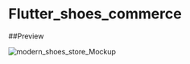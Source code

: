 # Flutter_shoes_commerce

##Preview

![modern_shoes_store_Mockup](https://user-images.githubusercontent.com/38382273/115585194-155b3f00-a2d4-11eb-9a44-a3ad29416228.png)
